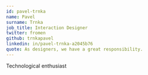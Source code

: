 ```yaml
---
id: pavel-trnka
name: Pavel
surname: Trnka
job_title: Interaction Designer
twitter: fromen
github: trnkapavel
linkedin: in/pavel-trnka-a2045b76
quote: As designers, we have a great responsibility.
---
```


Technological enthusiast
